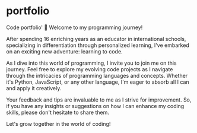 # portfolio
Code portfolio'
👋 Welcome to my programming journey!

After spending 16 enriching years as an educator in international schools, specializing in differentiation through personalized learning, I've embarked on an exciting new adventure: learning to code.

As I dive into this world of programming, I invite you to join me on this journey. Feel free to explore my evolving code projects as I navigate through the intricacies of programming languages and concepts. Whether it's Python, JavaScript, or any other language, I'm eager to absorb all I can and apply it creatively.

Your feedback and tips are invaluable to me as I strive for improvement. So, if you have any insights or suggestions on how I can enhance my coding skills, please don't hesitate to share them.

Let's grow together in the world of coding!
